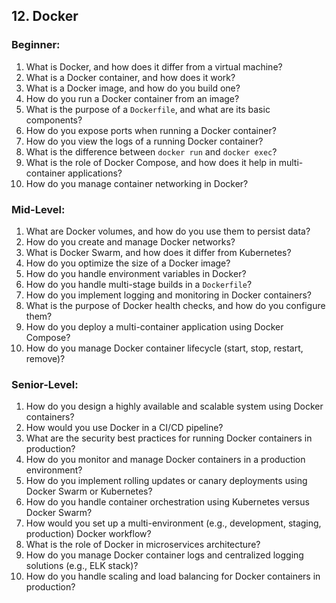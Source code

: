 
## **12. Docker**

### **Beginner:**

1. What is Docker, and how does it differ from a virtual machine?
2. What is a Docker container, and how does it work?
3. What is a Docker image, and how do you build one?
4. How do you run a Docker container from an image?
5. What is the purpose of a `Dockerfile`, and what are its basic components?
6. How do you expose ports when running a Docker container?
7. How do you view the logs of a running Docker container?
8. What is the difference between `docker run` and `docker exec`?
9. What is the role of Docker Compose, and how does it help in multi-container applications?
10. How do you manage container networking in Docker?

### **Mid-Level:**

1. What are Docker volumes, and how do you use them to persist data?
2. How do you create and manage Docker networks?
3. What is Docker Swarm, and how does it differ from Kubernetes?
4. How do you optimize the size of a Docker image?
5. How do you handle environment variables in Docker?
6. How do you handle multi-stage builds in a `Dockerfile`?
7. How do you implement logging and monitoring in Docker containers?
8. What is the purpose of Docker health checks, and how do you configure them?
9. How do you deploy a multi-container application using Docker Compose?
10. How do you manage Docker container lifecycle (start, stop, restart, remove)?

### **Senior-Level:**

1. How do you design a highly available and scalable system using Docker containers?
2. How would you use Docker in a CI/CD pipeline?
3. What are the security best practices for running Docker containers in production?
4. How do you monitor and manage Docker containers in a production environment?
5. How do you implement rolling updates or canary deployments using Docker Swarm or Kubernetes?
6. How do you handle container orchestration using Kubernetes versus Docker Swarm?
7. How would you set up a multi-environment (e.g., development, staging, production) Docker workflow?
8. What is the role of Docker in microservices architecture?
9. How do you manage Docker container logs and centralized logging solutions (e.g., ELK stack)?
10. How do you handle scaling and load balancing for Docker containers in production?
